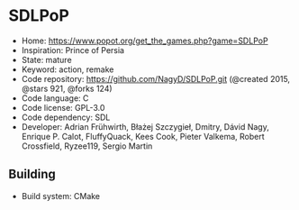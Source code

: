 # SDLPoP

- Home: https://www.popot.org/get_the_games.php?game=SDLPoP
- Inspiration: Prince of Persia
- State: mature
- Keyword: action, remake
- Code repository: https://github.com/NagyD/SDLPoP.git (@created 2015, @stars 921, @forks 124)
- Code language: C
- Code license: GPL-3.0
- Code dependency: SDL
- Developer: Adrian Frühwirth, Błażej Szczygieł, Dmitry, Dávid Nagy, Enrique P. Calot, FluffyQuack, Kees Cook, Pieter Valkema, Robert Crossfield, Ryzee119, Sergio Martin

## Building

- Build system: CMake
